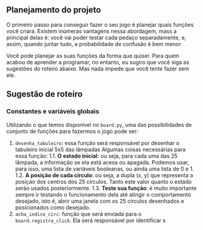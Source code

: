 ## Planejamento do projeto

O primeiro passo para conseguir fazer o seu jogo é planejar quais funções você criará. Existem inúmeras vantagens nessa abordagem, mass a principal delas é: você vai poder testar cada pedaço separadamente, e, assim, quando juntar tudo, a probabilidade de confusão é bem menor.

Você pode planejar as suas funções da forma que quiser. Para quem acabou de aprender a programar, no entanto, eu sugiro que você siga as sugestões do roteiro abaixo. Mas nada impede que você tente fazer sem ele.

## Sugestão de roteiro

### Constantes e variáveis globais

Utilizando o que temos disponível no `board.py`, uma das possibilidades de conjunto de funções para fazermos o jogo pode ser:

1. `desenha_tabuleiro`: essa função será responsável por desenhar o tabuleiro inicial 5x5 das lâmpadas Algumas coisas necessárias para essa função:
  1.1. __O estado inicial:__ ou seja, para cada uma das 25 lâmpada, a informação se ela está acesa ou apagada. Podemos usar, para isso, uma lista de variáveis booleanas, ou ainda uma lista de 0 e 1.
  1.2. __A posição de cada círculo:__ ou seja, a dupla (x, y) que representa a posição dos centros dos 25 círculos. Tanto este valor quanto o estado serão usados posteriormente. 
  1.3. __Teste sua função__: é muito importante sempre ir testando o funcionamento dela até atingir o comportamento desejado, isto é, abrir uma janela com os 25 círculos desenhados e posicionados como desejado.
2. `acha_indice_circ`: função que será enviada para o `board.registra_click`. Ela será responsável por identificar s